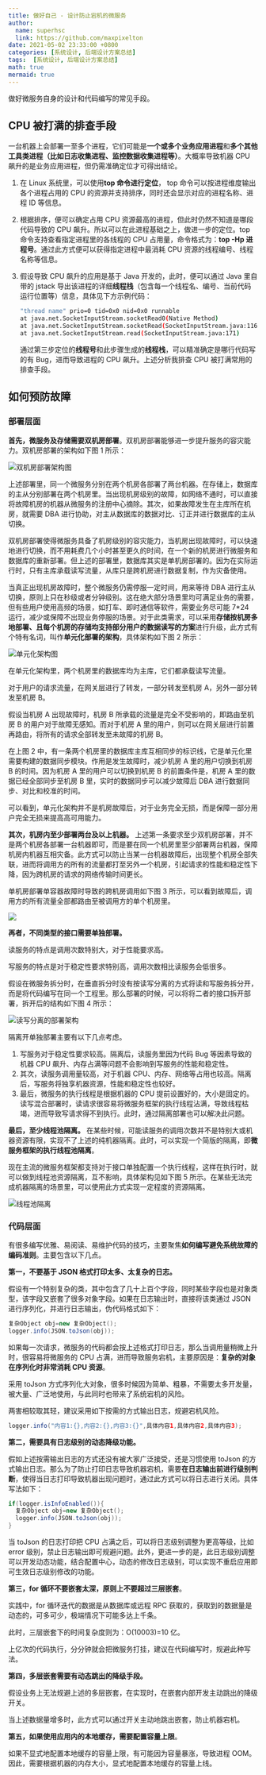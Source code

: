 ```yaml
---
title: 做好自己 - 设计防止宕机的微服务
author:
  name: superhsc
  link: https://github.com/maxpixelton
date: 2021-05-02 23:33:00 +0800
categories: [系统设计, 后端设计方案总结]
tags:  [系统设计, 后端设计方案总结]
math: true
mermaid: true
---
```


做好微服务自身的设计和代码编写的常见手段。

## CPU 被打满的排查手段

一台机器上会部署一至多个进程，它们可能是**一个或多个业务应用进程**和**多个其他工具类进程（比如日志收集进程、监控数据收集进程等）**。大概率导致机器 CPU 飙升的是业务应用进程，但仍需准确定位才可得出结论。

1. 在 Linux 系统里，可以使用**top 命令进行定位**， top 命令可以按进程维度输出各个进程占用的 CPU 的资源并支持排序，同时还会显示对应的进程名称、进程 ID 等信息。

2. 根据排序，便可以确定占用 CPU 资源最高的进程，但此时仍然不知道是哪段代码导致的 CPU 飙升。所以可以在此进程基础之上，做进一步的定位。top 命令支持查看指定进程里的各线程的 CPU 占用量，命令格式为：**top -Hp 进程号**。通过此方式便可以获得指定进程中最消耗 CPU 资源的线程编号、线程名称等信息。

3. 假设导致 CPU 飙升的应用是基于 Java 开发的，此时，便可以通过 Java 里自带的 jstack 导出该进程的详细**线程栈**（包含每一个线程名、编号、当前代码运行位置等）信息，具体见下方示例代码：

   ```bash
   "thread name" prio=0 tid=0x0 nid=0x0 runnable
   at java.net.SocketInputStream.socketRead0(Native Method)
   at java.net.SocketInputStream.socketRead(SocketInputStream.java:116)
   at java.net.SocketInputStream.read(SocketInputStream.java:171)
   ```

   通过第三步定位的**线程号**和此步骤生成的**线程栈**，可以精准确定是哪行代码写的有 Bug，进而导致进程的 CPU 飙升。上述分析我排查 CPU 被打满常用的排查手段。

   

## 如何预防故障

### 部署层面

**首先，微服务及存储需要双机房部署**。双机房部署能够进一步提升服务的容灾能力。双机房部署的架构如下图 1 所示：

![双机房部署架构图](https://images.happymaya.cn/assert/backen-system/jiagou-18-01.png)

上述部署里，同一个微服务分别在两个机房各部署了两台机器。在存储上，数据库的主从分别部署在两个机房里。当出现机房级别的故障，如网络不通时，可以直接将故障机房的机器从微服务的注册中心摘除。其次，如果故障发生在主库所在机房，就需要 DBA 进行协助，对主从数据库的数据对比、订正并进行数据库的主从切换。

双机房部署使得微服务具备了机房级别的容灾能力，当机房出现故障时，可以快速地进行切换，而不用耗费几个小时甚至更久的时间，在一个新的机房进行微服务和数据库的重新部署。但上述的部署里，数据库其实是单机房部署的。因为在实际运行时，只有主库承载读写流量，从库只是跨机房进行数据复制，作为灾备使用。

当真正出现机房故障时，整个微服务仍需停服一定时间，用来等待 DBA  进行主从切换，原则上只在秒级或者分钟级别。这在绝大部分场景里均可满足业务的需要，但有些用户使用高频的场景，如打车、即时通信等软件，需要业务尽可能 7*24 运行，减少或保障不出现业务停服的场景。对于此类需求，可以采用**存储按机房多地部署、且每个机房的存储均支持部分用户的数据读写的方案**进行升级，此方式有个特有名词，叫作**单元化部署的架构**，具体架构如下图 2 所示：

![单元化架构图](https://images.happymaya.cn/assert/backen-system/jiagou-18-02.png)

在单元化架构里，两个机房里的数据库均为主库，它们都承载读写流量。

对于用户的请求流量，在网关层进行了转发，一部分转发至机房 A，另外一部分转发至机房 B。

假设当机房 A 出现故障时，机房 B 所承载的流量是完全不受影响的，即路由至机房 B 的用户对于故障无感知。而对于机房 A 里的用户，则可以在网关层进行前置再路由，将所有的请求全部转发至未故障的机房  B。

在上图 2 中，有一条两个机房里的数据库主库互相同步的标识线，它是单元化里需要构建的数据同步模块。作用是发生故障时，减少机房 A  里的用户切换到机房 B 的时间。因为机房 A 里的用户可以切换到机房 B 的前置条件是，机房 A 里的数据已经全部同步至机房 B  里，实时的数据同步可以减少故障后 DBA 进行数据同步、对比和校准的时间。

可以看到，单元化架构并不是机房故障后，对于业务完全无损，而是保障一部分用户完全无损来提高高可用能力。

**其次，机房内至少部署两台及以上机器。**  上述第一条要求至少双机房部署，并不是两个机房各部署一台机器即可，而是要在同一个机房里至少部署两台机器，保障机房内机器互相灾备。此方式可以防止当某一台机器故障后，出现整个机房全部失联，进而将调用方的所有的流量都打至另外一个机房，引起请求的性能和稳定性下降，因为跨机房的请求的网络传输时间更长。

单机房部署单容器故障时导致的跨机房调用如下图 3 所示，可以看到故障后，调用方的所有流量全部都路由至被调用方的单个机房里。

![](https://images.happymaya.cn/assert/backen-system/jiagou-18-03.png)

**再者，不同类型的接口需要单独部署。**

读服务的特点是调用次数特别大，对于性能要求高。

写服务的特点是对于稳定性要求特别高，调用次数相比读服务会低很多。

假设在微服务拆分时，在垂直拆分时没有按读写分离的方式将读和写服务拆分开，而是将代码编写在同一个工程里。那么部署的时候，可以将将二者的接口拆开部署，拆开后的结构如下图 4 所示：

![读写分离的部署架构](https://images.happymaya.cn/assert/backen-system/jiagou-18-04.png)

隔离开单独部署主要有以下几点考虑。

1. 写服务对于稳定性要求较高。隔离后，读服务里因为代码 Bug 等因素导致的机器 CPU 飙升、内存占满等问题不会影响到写服务的性能和稳定性。
2. 其次，读服务调用量较高，对于机器 CPU、内存、网络等占用也较高。隔离后，写服务将独享机器资源，性能和稳定性也较好。
3. 最后，微服务的执行线程是根据机器的 CPU 提前设置好的，大小是固定的。读写混合部署时，读请求很容易将微服务框架的执行线程沾满，导致线程枯竭，进而导致写请求得不到执行。此时，通过隔离部署也可以解决此问题。

**最后，至少线程池隔离。**  在某些时候，可能读服务的调用次数并不是特别大或机器资源有限，实现不了上述的纯机器隔离。此时，可以实现一个简版的隔离，即**微服务框架的执行线程池隔离**。

现在主流的微服务框架都支持对于接口单独配置一个执行线程，这样在执行时，就可以做到线程池资源隔离，互不影响，具体架构见如下图 5 所示。在某些无法完成机器隔离的场景里，可以使用此方式实现一定程度的资源隔离。

![线程池隔离](https://images.happymaya.cn/assert/backen-system/jiagou-18-05.png)

### 代码层面

有很多编写优雅、易阅读、易维护代码的技巧，主要聚焦**如何编写避免系统故障的编码准则**。主要包含以下几点。

**第一，不要基于 JSON 格式打印太多、太复杂的日志。**

假设有一个特别复杂的类，其中包含了几十上百个字段，同时某些字段也是对象类型，该字段又嵌套了很多对象字段。如果在日志输出时，直接将该类通过 JSON 进行序列化，并进行日志输出，伪代码格式如下：

```java
复杂Object obj=new 复杂Object();
logger.info(JSON.toJson(obj));
```

如果每一次请求，微服务的代码都会按上述格式打印日志，那么当调用量稍微上升时，很容易将微服务的 CPU 占满，进而导致服务宕机，主要原因是：**复杂的对象在序列化时非常消耗 CPU 资源**。

采用 toJson 方式序列化大对象，很多时候因为简单、粗暴，不需要太多开发量，被大量、广泛地使用，与此同时也带来了系统宕机的风险。

两害相较取其轻，建议采用如下按需的方式输出日志，规避宕机风险。

```java
logger.info("内容1:{},内容2:{},内容3:{}",具体内容1,具体内容2,具体内容3);
```

**第二，需要具有日志级别的动态降级功能。**

假如上述按需输出日志的方式还没有被大家广泛接受，还是习惯使用 toJson 的方式输出日志。那么为了防止打印日志导致机器宕机，需要**在日志输出前进行级别判断**，使得当日志打印导致机器出现问题时，通过此方式可以将日志进行关闭。具体写法如下：

```java
if(logger.isInfoEnabled()){
  复杂Object obj=new 复杂Object();
  logger.info(JSON.toJson(obj));
}
```

当 toJson 的日志打印把 CPU 占满之后，可以将日志级别调整为更高等级，比如 error  级别，禁止日志输出即可规避问题。此外，更进一步的是，此日志级别调整可以开发动态功能，结合配置中心，动态的修改日志级别，可以实现不重启应用即可生效日志级别修改的功能。

**第三，for 循环不要嵌套太深，原则上不要超过三层嵌套**。

实践中，for 循环迭代的数据是从数据库或远程 RPC 获取的，获取到的数据量是动态的，可多可少，极端情况下可能多达上千条。

此时，三层嵌套下的时间复杂度则为：O(10003)=10 亿。

上亿次的代码执行，分分钟就会把微服务打挂，建议在代码编写时，规避此种写法。

**第四，多层嵌套需要有动态跳出的降级手段。**

假设业务上无法规避上述的多层嵌套，在实现时，在嵌套内部开发主动跳出的降级开关。

当上述数据量增多时，此方式可以通过开关主动地跳出嵌套，防止机器宕机。

**第五，如果使用应用内的本地缓存，需要配置容量上限**。

如果不显式地配置本地缓存的容量上限，有可能因为容量暴涨，导致进程 OOM。因此，需要根据机器的内存大小，显式地配置本地缓存的容量上线。